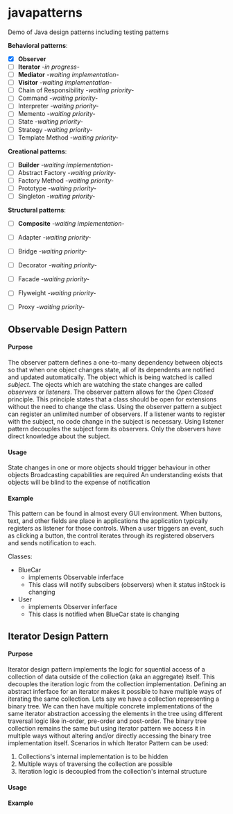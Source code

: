 # javapatterns


Demo of Java design patterns including testing patterns

**Behavioral patterns**:

* [x] **Observer**
* [ ] **Iterator** _-in progress-_
* [ ] **Mediator** _-waiting implementation-_
* [ ] **Visitor** _-waiting implementation-_
* [ ] Chain of Responsibility _-waiting priority-_
* [ ] Command _-waiting priority-_
* [ ] Interpreter _-waiting priority-_
* [ ] Memento _-waiting priority-_
* [ ] State _-waiting priority-_
* [ ] Strategy _-waiting priority-_
* [ ] Template Method _-waiting priority-_

**Creational patterns**:

* [ ] **Builder** _-waiting implementation-_
* [ ] Abstract Factory _-waiting priority-_
* [ ] Factory Method _-waiting priority-_
* [ ] Prototype _-waiting priority-_
* [ ] Singleton _-waiting priority-_

**Structural patterns**:

* [ ] **Composite** _-waiting implementation-_
* [ ] Adapter _-waiting priority-_
* [ ] Bridge _-waiting priority-_
* [ ] Decorator _-waiting priority-_
* [ ] Facade _-waiting priority-_
* [ ] Flyweight _-waiting priority-_
* [ ] Proxy _-waiting priority-_




## Observable Design Pattern

#### Purpose
The observer pattern defines a one-to-many dependency between objects so that when one object changes state, all of its dependents are notified and updated automatically.
The object which is being watched is called _subject_. The ojects which are watching the state changes are called _observers_ or _listeners_.
The observer pattern allows for the _Open Closed_ principle. This principle states that a class should be open for extensions without the need to change the class.
Using the observer pattern a subject can register an unlimited number of observers. If a listener wants to register with the subject, no code change in the subject is necessary.
Using listener pattern decouples the subject form its observers. Only the observers have direct knowledge about the subject.
#### Usage
State changes in one or more objects should trigger behaviour in other objects
Broadcasting capabilities are required
An understanding exists that objects will be blind to the expense of notification
#### Example
This pattern can be found in almost every GUI environment. When buttons, text, and other fields are place in applications the application typically registers as listener for those controls.
When a user triggers an event, such as clicking a button, the control iterates through its registered observers and sends notification to each.

Classes:

* BlueCar
  * implements Observable inferface
  * This class will notify subscibers (observers) when it status inStock is changing
* User
  * implements Observer inferface
  * This class is notified when BlueCar state is changing

## Iterator Design Pattern

#### Purpose
Iterator design pattern implements the logic for squential access of a collection of data outside of the collection (aka an aggregate) itself. This decouples the iteration logic from the collection implementation.
Defining an abstract inferface for an iterator makes it possible to have multiple ways of iterating the same collection. Lets say we have a collection representing a binary tree. We can then have multiple concrete implementations of the same iterator abstraction accessing the elements in the tree using different traversal logic like in-order, pre-order and post-order. The binary tree collection remains the same but using iterator pattern we access it in multiple ways without altering and/or directly accessing the binary tree implementation itself.
Scenarios in which Iterator Pattern can be used:

1. Collections's internal implementation is to be hidden
2. Multiple ways of traversing the collection are possible
3. Iteration logic is decoupled from the collection's internal structure

#### Usage

#### Example

